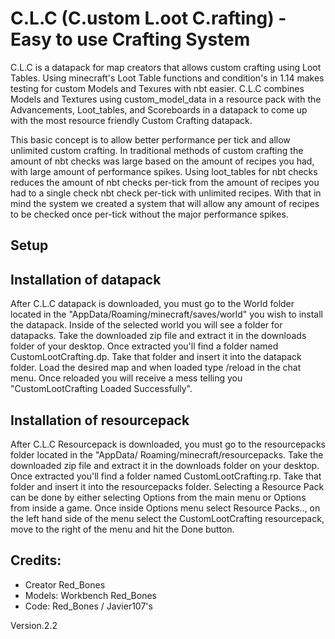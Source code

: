 
# C.L.C (C.ustom L.oot C.rafting) - Easy to use Crafting System
C.L.C is a datapack for map creators that allows custom crafting using Loot Tables. Using minecraft's Loot Table functions and condition's in 1.14 makes testing for custom Models and Texures with nbt easier. C.L.C combines Models and Textures using custom_model_data in a resource pack with the Advancements, Loot_tables, and Scoreboards in a datapack to come up with the most resource friendly Custom Crafting datapack.

This basic concept is to allow better performance per tick and allow unlimited custom crafting. In traditional methods of custom crafting the amount of nbt checks was large based on the amount of recipes you had, with large amount of performance spikes. Using loot_tables for nbt checks reduces the amount of nbt checks per-tick from the amount of recipes you had to a single check nbt check per-tick with unlimited recipes. With that in mind the system we created a system that will allow any amount of recipes to be checked once per-tick without the major performance spikes.   


##                                        Setup
##  Installation of datapack
After C.L.C datapack is downloaded, you must go to the World folder located in the "AppData/Roaming/minecraft/saves/world" you wish to install the datapack. Inside of the selected world you will see a folder for datapacks. Take the downloaded zip file and extract it in the downloads folder of your desktop. Once extracted you'll find a folder named CustomLootCrafting.dp. Take that folder and insert it into the datapack folder. Load the desired map and when loaded type /reload in the chat menu. Once reloaded you will receive a mess telling you "CustomLootCrafting Loaded Successfully". 

##  Installation of resourcepack
After C.L.C Resourcepack is downloaded, you must go to the resourcepacks folder located in the "AppData/ Roaming/minecraft/resourcepacks. Take the downloaded zip file and extract it in the downloads folder on your desktop. Once extracted you'll find a folder named CustomLootCrafting.rp. Take that folder and insert it into the resourcepacks folder. Selecting a Resource Pack can be done by either selecting Options from the main menu or Options from inside a game. Once inside Options menu select Resource Packs.., on the left hand side of the menu select the CustomLootCrafting resourcepack, move to the right of the menu and hit the Done button.






##  Credits:
- Creator Red_Bones
- Models: Workbench Red_Bones
- Code: Red_Bones / Javier107's

Version.2.2
